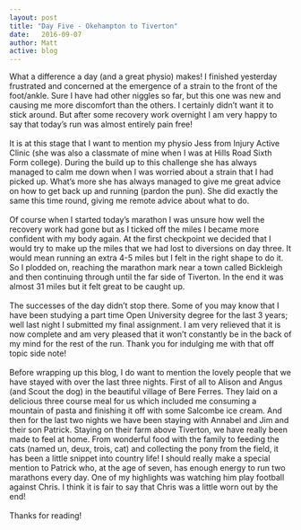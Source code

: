 ```yaml
---
layout: post
title: "Day Five - Okehampton to Tiverton"
date:   2016-09-07
author: Matt
active: blog
---
```

What a difference a day (and a great physio) makes! I finished yesterday frustrated and concerned at the emergence of a strain to the front of the foot/ankle. Sure I have had other niggles so far, but this one was new and causing me more discomfort than the others. I certainly didn’t want it to stick around. But after some recovery work overnight I am very happy to say that today’s run was almost entirely pain free! 
<br><br>
It is at this stage that I want to mention my physio Jess from Injury Active Clinic (she was also a classmate of mine when I was at Hills Road Sixth Form college). During the build up to this challenge she has always managed to calm me down when I was worried about a strain that I had picked up. What’s more she has always managed to give me great advice on how to get back up and running (pardon the pun). She did exactly the same this time round, giving me remote advice about what to do. 
<br><br>
Of course when I started today’s marathon I was unsure how well the recovery work had gone but as I ticked off the miles I became more confident with my body again. At the first checkpoint we decided that I would try to make up the miles that we had lost to diversions on day three. It would mean running an extra 4-5 miles but I felt in the right shape to do it. So I plodded on, reaching the marathon mark near a town called Bickleigh and then continuing through until the far side of Tiverton. In the end it was almost 31 miles but it felt great to be caught up.
<br><br>
The successes of the day didn’t stop there. Some of you may know that I have been studying a part time Open University degree for the last 3 years; well last night I submitted my final assignment. I am very relieved that it is now complete and am very pleased that it won’t constantly be in the back of my mind for the rest of the run. Thank you for indulging me with that off topic side note! 
<br><br>
Before wrapping up this blog, I do want to mention the lovely people that we have stayed with over the last three nights. First of all to Alison and Angus (and Scout the dog) in the beautiful village of Bere Ferres. They laid on a delicious three course meal for us which included me consuming a mountain of pasta and finishing it off with some Salcombe ice cream. And then for the last two nights we have been staying with Annabel and Jim and their son Patrick. Staying on their farm above Tiverton, we have really been made to feel at home. From wonderful food with the family to feeding the cats (named un, deux, trois, cat) and collecting the pony from the field, it has been a little snippet into country life! I should really make a special mention to Patrick who, at the age of seven, has enough energy to run two marathons every day. One of my highlights was watching him play football against Chris. I think it is fair to say that Chris was a little worn out by the end!
<br><br>
Thanks for reading!  


